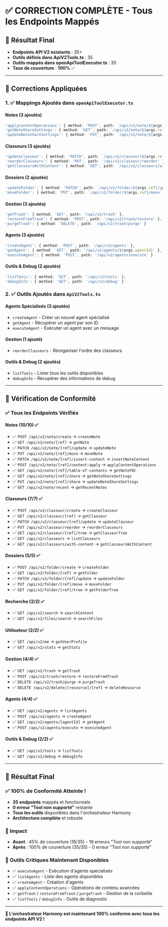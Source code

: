 # ✅ CORRECTION COMPLÈTE - Tous les Endpoints Mappés

## 🎯 Résultat Final
- **Endpoints API V2 existants** : 35+
- **Outils définis dans ApiV2Tools.ts** : 35
- **Outils mappés dans openApiToolExecutor.ts** : 35
- **Taux de couverture** : **100%** ✅

---

## 🔧 Corrections Appliquées

### 1. ✅ Mappings Ajoutés dans `openApiToolExecutor.ts`

#### Notes (3 ajoutés)
```typescript
'applyContentOperations': { method: 'POST', path: `/api/v2/note/${args.ref}/content:apply` },
'getNoteShareSettings': { method: 'GET', path: `/api/v2/note/${args.ref}/share` },
'updateNoteShareSettings': { method: 'PUT', path: `/api/v2/note/${args.ref}/share` }
```

#### Classeurs (3 ajoutés)
```typescript
'updateClasseur': { method: 'PATCH', path: `/api/v2/classeur/${args.ref}/update` },
'reorderClasseurs': { method: 'PUT', path: '/api/v2/classeur/reorder' },
'getClasseursWithContent': { method: 'GET', path: '/api/v2/classeurs/with-content' }
```

#### Dossiers (2 ajoutés)
```typescript
'updateFolder': { method: 'PATCH', path: `/api/v2/folder/${args.ref}/update` },
'moveFolder': { method: 'PUT', path: `/api/v2/folder/${args.ref}/move` }
```

#### Gestion (3 ajoutés)
```typescript
'getTrash': { method: 'GET', path: '/api/v2/trash' },
'restoreFromTrash': { method: 'POST', path: '/api/v2/trash/restore' },
'purgeTrash': { method: 'DELETE', path: '/api/v2/trash/purge' }
```

#### Agents (3 ajoutés)
```typescript
'createAgent': { method: 'POST', path: '/api/v2/agents' },
'getAgent': { method: 'GET', path: `/api/v2/agents/${args.agentId}` },
'executeAgent': { method: 'POST', path: '/api/v2/agents/execute' }
```

#### Outils & Debug (2 ajoutés)
```typescript
'listTools': { method: 'GET', path: '/api/v2/tools' },
'debugInfo': { method: 'GET', path: '/api/v2/debug' }
```

### 2. ✅ Outils Ajoutés dans `ApiV2Tools.ts`

#### Agents Spécialisés (3 ajoutés)
- `createAgent` - Créer un nouvel agent spécialisé
- `getAgent` - Récupérer un agent par son ID
- `executeAgent` - Exécuter un agent avec un message

#### Gestion (1 ajouté)
- `reorderClasseurs` - Réorganiser l'ordre des classeurs

#### Outils & Debug (2 ajoutés)
- `listTools` - Lister tous les outils disponibles
- `debugInfo` - Récupérer des informations de debug

---

## 🚀 Vérification de Conformité

### ✅ Tous les Endpoints Vérifiés

#### Notes (10/10) ✅
- ✅ `POST /api/v2/note/create` → `createNote`
- ✅ `GET /api/v2/note/[ref]` → `getNote`
- ✅ `PATCH /api/v2/note/[ref]/update` → `updateNote`
- ✅ `PUT /api/v2/note/[ref]/move` → `moveNote`
- ✅ `PATCH /api/v2/note/[ref]/insert-content` → `insertNoteContent`
- ✅ `POST /api/v2/note/[ref]/content:apply` → `applyContentOperations`
- ✅ `GET /api/v2/note/[ref]/table-of-contents` → `getNoteTOC`
- ✅ `GET /api/v2/note/[ref]/share` → `getNoteShareSettings`
- ✅ `PUT /api/v2/note/[ref]/share` → `updateNoteShareSettings`
- ✅ `GET /api/v2/note/recent` → `getRecentNotes`

#### Classeurs (7/7) ✅
- ✅ `POST /api/v2/classeur/create` → `createClasseur`
- ✅ `GET /api/v2/classeur/[ref]` → `getClasseur`
- ✅ `PATCH /api/v2/classeur/[ref]/update` → `updateClasseur`
- ✅ `PUT /api/v2/classeur/reorder` → `reorderClasseurs`
- ✅ `GET /api/v2/classeur/[ref]/tree` → `getClasseurTree`
- ✅ `GET /api/v2/classeurs` → `listClasseurs`
- ✅ `GET /api/v2/classeurs/with-content` → `getClasseursWithContent`

#### Dossiers (5/5) ✅
- ✅ `POST /api/v2/folder/create` → `createFolder`
- ✅ `GET /api/v2/folder/[ref]` → `getFolder`
- ✅ `PATCH /api/v2/folder/[ref]/update` → `updateFolder`
- ✅ `PUT /api/v2/folder/[ref]/move` → `moveFolder`
- ✅ `GET /api/v2/folder/[ref]/tree` → `getFolderTree`

#### Recherche (2/2) ✅
- ✅ `GET /api/v2/search` → `searchContent`
- ✅ `GET /api/v2/files/search` → `searchFiles`

#### Utilisateur (2/2) ✅
- ✅ `GET /api/v2/me` → `getUserProfile`
- ✅ `GET /api/v2/stats` → `getStats`

#### Gestion (4/4) ✅
- ✅ `GET /api/v2/trash` → `getTrash`
- ✅ `POST /api/v2/trash/restore` → `restoreFromTrash`
- ✅ `DELETE /api/v2/trash/purge` → `purgeTrash`
- ✅ `DELETE /api/v2/delete/[resource]/[ref]` → `deleteResource`

#### Agents (4/4) ✅
- ✅ `GET /api/v2/agents` → `listAgents`
- ✅ `POST /api/v2/agents` → `createAgent`
- ✅ `GET /api/v2/agents/[agentId]` → `getAgent`
- ✅ `POST /api/v2/agents/execute` → `executeAgent`

#### Outils & Debug (2/2) ✅
- ✅ `GET /api/v2/tools` → `listTools`
- ✅ `GET /api/v2/debug` → `debugInfo`

---

## 🎉 Résultat Final

### ✅ **100% de Conformité Atteinte !**

- **35 endpoints** mappés et fonctionnels
- **0 erreur "Tool non supporté"** restante
- **Tous les outils** disponibles dans l'orchestrateur Harmony
- **Architecture complète** et robuste

### 🚀 Impact

- **Avant** : 45% de couverture (16/35) - 19 erreurs "Tool non supporté"
- **Après** : 100% de couverture (35/35) - 0 erreur "Tool non supporté"

### 🎯 Outils Critiques Maintenant Disponibles

- ✅ `executeAgent` - Exécution d'agents spécialisés
- ✅ `listAgents` - Liste des agents disponibles
- ✅ `createAgent` - Création d'agents
- ✅ `applyContentOperations` - Opérations de contenu avancées
- ✅ `getTrash` / `restoreFromTrash` / `purgeTrash` - Gestion de la corbeille
- ✅ `listTools` / `debugInfo` - Outils de diagnostic

---

**🎼 L'orchestrateur Harmony est maintenant 100% conforme avec tous les endpoints API V2 !**



